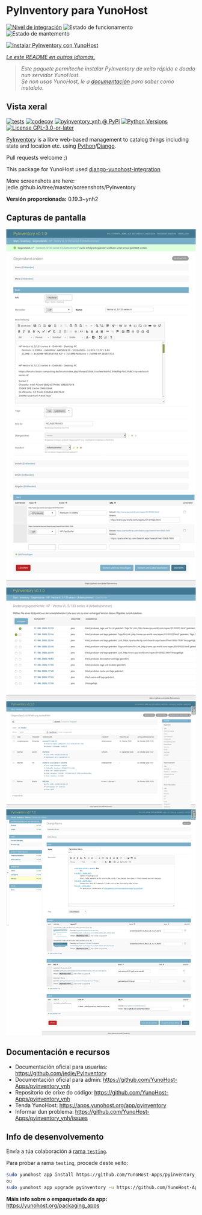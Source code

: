 <!--
NOTA: Este README foi creado automáticamente por <https://github.com/YunoHost/apps/tree/master/tools/readme_generator>
NON debe editarse manualmente.
-->

# PyInventory para YunoHost

[![Nivel de integración](https://dash.yunohost.org/integration/pyinventory.svg)](https://dash.yunohost.org/appci/app/pyinventory) ![Estado de funcionamento](https://ci-apps.yunohost.org/ci/badges/pyinventory.status.svg) ![Estado de mantemento](https://ci-apps.yunohost.org/ci/badges/pyinventory.maintain.svg)

[![Instalar PyInventory con YunoHost](https://install-app.yunohost.org/install-with-yunohost.svg)](https://install-app.yunohost.org/?app=pyinventory)

*[Le este README en outros idiomas.](./ALL_README.md)*

> *Este paquete permíteche instalar PyInventory de xeito rápido e doado nun servidor YunoHost.*  
> *Se non usas YunoHost, le a [documentación](https://yunohost.org/install) para saber como instalalo.*

## Vista xeral

[![tests](https://github.com/YunoHost-Apps/pyinventory_ynh/actions/workflows/tests.yml/badge.svg?branch=main)](https://github.com/YunoHost-Apps/pyinventory_ynh/actions/workflows/tests.yml)
[![codecov](https://codecov.io/github/jedie/pyinventory_ynh/branch/main/graph/badge.svg)](https://app.codecov.io/github/jedie/pyinventory_ynh)
[![pyinventory_ynh @ PyPi](https://img.shields.io/pypi/v/pyinventory_ynh?label=pyinventory_ynh%20%40%20PyPi)](https://pypi.org/project/pyinventory_ynh/)
[![Python Versions](https://img.shields.io/pypi/pyversions/pyinventory_ynh)](https://github.com/YunoHost-Apps/pyinventory_ynh/blob/main/pyproject.toml)
[![License GPL-3.0-or-later](https://img.shields.io/pypi/l/pyinventory_ynh)](https://github.com/YunoHost-Apps/pyinventory_ynh/blob/main/LICENSE)

[PyInventory](https://github.com/jedie/PyInventory) is a libre web-based management to catalog things including state and location etc. using [Python](https://www.python.org/)/[Django](https://www.djangoproject.com/).

Pull requests welcome ;)

This package for YunoHost used [django-yunohost-integration](https://github.com/YunoHost-Apps/django_yunohost_integration)

More screenshots are here: jedie.github.io/tree/master/screenshots/PyInventory


**Versión proporcionada:** 0.19.3~ynh2

## Capturas de pantalla

![Captura de pantalla de PyInventory](./doc/screenshots/pyinventory_v010_screenshot_2.png)
![Captura de pantalla de PyInventory](./doc/screenshots/pyinventory_v010_screenshot_3.png)
![Captura de pantalla de PyInventory](./doc/screenshots/pyinventory_v020_screenshot_1.png)
![Captura de pantalla de PyInventory](./doc/screenshots/pyinventory_v0110_screenshot_memo_1.png)

## Documentación e recursos

- Documentación oficial para usuarias: <https://github.com/jedie/PyInventory>
- Documentación oficial para admin: <https://github.com/YunoHost-Apps/pyinventory_ynh>
- Repositorio de orixe do código: <https://github.com/YunoHost-Apps/pyinventory_ynh>
- Tenda YunoHost: <https://apps.yunohost.org/app/pyinventory>
- Informar dun problema: <https://github.com/YunoHost-Apps/pyinventory_ynh/issues>

## Info de desenvolvemento

Envía a túa colaboración á [rama `testing`](https://github.com/YunoHost-Apps/pyinventory_ynh/tree/testing).

Para probar a rama `testing`, procede deste xeito:

```bash
sudo yunohost app install https://github.com/YunoHost-Apps/pyinventory_ynh/tree/testing --debug
ou
sudo yunohost app upgrade pyinventory -u https://github.com/YunoHost-Apps/pyinventory_ynh/tree/testing --debug
```

**Máis info sobre o empaquetado da app:** <https://yunohost.org/packaging_apps>
